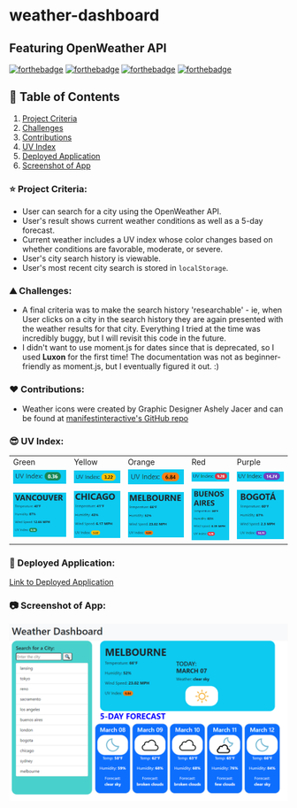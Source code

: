 # weather-dashboard
## Featuring OpenWeather API

[![forthebadge](https://forthebadge.com/images/badges/made-with-javascript.svg)](https://forthebadge.com) [![forthebadge](https://forthebadge.com/images/badges/open-source.svg)](https://forthebadge.com) [![forthebadge](https://forthebadge.com/images/badges/approved-by-veridian-dynamics.svg)](https://forthebadge.com) [![forthebadge](https://forthebadge.com/images/badges/gluten-free.svg)](https://forthebadge.com) 
 
## :book: Table of Contents
1. [Project Criteria](#criteria)
2. [Challenges](#challenges)
3. [Contributions](#contributions)
4. [UV Index](#uvindex)
5. [Deployed Application](#deployed)
6. [Screenshot of App](#screenshot)

### :star: Project Criteria: <a name="criteria"></a>
- User can search for a city using the OpenWeather API.
- User's result shows current weather conditions as well as a 5-day forecast.
- Current weather includes a UV index whose color changes based on whether conditions are favorable, moderate, or severe.
- User's city search history is viewable.
- User's most recent city search is stored in `localStorage`.

### :mountain: Challenges: <a name="challenges"></a>
- A final criteria was to make the search history 'researchable' - ie, when User clicks on a city in the search history they are again presented with the weather results for that city. Everything I tried at the time was incredibly buggy, but I will revisit this code in the future.
- I didn't want to use moment.js for dates since that is deprecated, so I used **Luxon** for the first time! The documentation was not as beginner-friendly as moment.js, but I eventually figured it out. :)

### :heart: Contributions: <a name="contributions"></a>
- Weather icons were created by Graphic Designer Ashely Jacer and can be found at [manifestinteractive's GitHub repo](https://github.com/manifestinteractive/weather-underground-icons)

### :sunglasses: UV Index:<a name="uvindex"></a>
<table>
  <tr>
   <td>Green</td><td>Yellow</td><td>Orange</td><td>Red</td><td>Purple</td>
  </tr>
  <tr>
   <td> <img src="assets/screenshots/uv-green.png"> </td>
   <td> <img src="assets/screenshots/uv-yellow.png"> </td>
   <td> <img src="assets/screenshots/uv-orange.png"> </td>
   <td> <img src="assets/screenshots/uv-red.png"> </td>
   <td> <img src="assets/screenshots/uv-purple.png"> </td>
  </tr>
  <tr>
   <td><img src="assets/screenshots/uv-green-vancouver.png"></td>
   <td><img src="assets/screenshots/uv-yellow-chicago.png"></td>
   <td><img src="assets/screenshots/uv-orange-melbourne.png"></td>
   <td><img src="assets/screenshots/uv-red-buenos-aires.png"></td>
   <td><img src="assets/screenshots/uv-purple-bogota.png"></td>
  </tr>
 </table>
 
### :mage: Deployed Application: <a name="deployed"></a>
[Link to Deployed Application](https://marina-russ.github.io/weather-dashboard/)

### :camera: Screenshot of App:<a name="screenshot"></a>
![GitHub Logo](assets/screenshots/app-screenshot.png)
